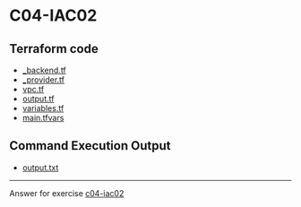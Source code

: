 # C04-IAC02

## Terraform code 
- [_backend.tf](_backend.tf)
- [_provider.tf](_provider.tf)
- [vpc.tf](vpc.tf)
- [output.tf](output.tf)
- [variables.tf](variables.tf)
- [main.tfvars](main.tfvars)

## Command Execution Output
- [output.txt](output.txt)

<!-- Don't change anything below this point-->
<!-- Before commiting, remove both commented lines--> 
***
Answer for exercise [c04-iac02](chttps://github.com/devopsacademyau/academy/blob/c41e824fb2a2c55e3a30b2371a87e3a7551b6741/classes/04class/exercises/c04-iac02/README.md)